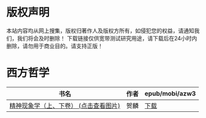 # 版权声明

本站内容均从网上搜集，版权归著作人及版权方所有，如侵犯您的权益，请通知我们，我们将会及时删除！ 下载链接仅供宽带测试研究用途，请下载后在24小时内删除，请勿用于商业目的。请支持正版！

# 西方哲学

| 书名 | 作者 | epub/mobi/azw3 |
| --- | --- | --- |
| [精神现象学（上、下卷） (点击查看图片)](https://www.dushupai.com/attachment/2024/06/08/34bf1868ad1dc446.jpg) | 贺麟 | [下载](https://url89.ctfile.com/f/31084289-1357044754-e1c714?p=8866) |

